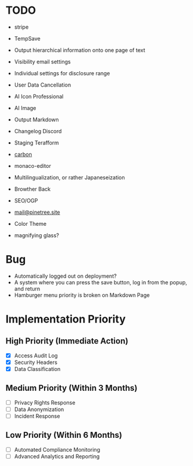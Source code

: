 # TODO
- stripe 
 
- TempSave

- Output hierarchical information onto one page of text
- Visibility email settings
- Individual settings for disclosure range
- User Data Cancellation
- AI Icon Professional
- AI Image
- Output Markdown

- Changelog Discord
- Staging Terafform
- [carbon](https://www.carbonads.net/)
- monaco-editor
- Multilingualization, or rather Japaneseization
- Browther Back
- SEO/OGP
- mail@pinetree.site
- Color Theme
- magnifying glass?

# Bug
- Automatically logged out on deployment?
- A system where you can press the save button, log in from the popup, and return
- Hamburger menu priority is broken on Markdown Page
 
# Implementation Priority
## High Priority (Immediate Action)
- [x] Access Audit Log
- [x] Security Headers
- [x] Data Classification
## Medium Priority (Within 3 Months)
- [ ] Privacy Rights Response
- [ ] Data Anonymization
- [ ] Incident Response
## Low Priority (Within 6 Months)
- [ ] Automated Compliance Monitoring
- [ ] Advanced Analytics and Reporting